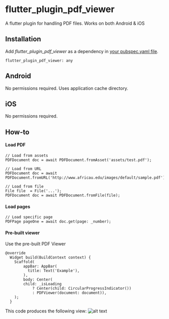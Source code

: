# flutter_plugin_pdf_viewer

A flutter plugin for handling PDF files. Works on both Android & iOS

## Installation

Add  *flutter_plugin_pdf_viewer*  as a dependency in [your pubspec.yaml file](https://flutter.io/platform-plugins/).
```
flutter_plugin_pdf_viewer: any
```

## Android
No permissions required. Uses application cache directory.

## iOS
No permissions required.

## How-to

#### Load PDF
```
// Load from assets
PDFDocument doc = await PDFDocument.fromAsset('assets/test.pdf');
 
// Load from URL
PDFDocument doc = await PDFDocument.fromURL('http://www.africau.edu/images/default/sample.pdf');

// Load from file
File file  = File('...');
PDFDocument doc = await PDFDocument.fromFile(file);
```

#### Load pages
```
// Load specific page
PDFPage pageOne = await doc.get(page: _number);
```

#### Pre-built viewer
Use the pre-built PDF Viewer
```
@override
  Widget build(BuildContext context) {
    Scaffold(
        appBar: AppBar(
          title: Text('Example'),
        ),
        body: Center(
        child: _isLoading
            ? Center(child: CircularProgressIndicator())
            : PDFViewer(document: document)),
    );
  }
```

This code produces the following view:
![alt text](https://raw.githubusercontent.com/username/projectname/branch/path/to/img.png)